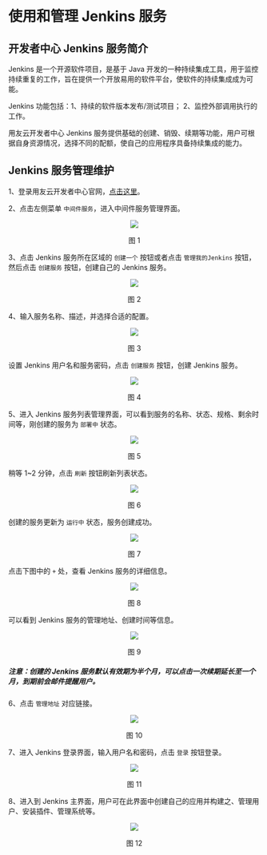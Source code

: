 # 使用和管理 Jenkins 服务

## 开发者中心 Jenkins 服务简介 

Jenkins 是一个开源软件项目，是基于 Java 开发的一种持续集成工具，用于监控持续重复的工作，旨在提供一个开放易用的软件平台，使软件的持续集成成为可能。

Jenkins 功能包括：1、持续的软件版本发布/测试项目； 2、监控外部调用执行的工作。

用友云开发者中心 Jenkins 服务提供基础的创建、销毁、续期等功能，用户可根据自身资源情况，选择不同的配额，使自己的应用程序具备持续集成的能力。

## Jenkins 服务管理维护 

1、登录用友云开发者中心官网，[点击这里](https://developer.yonyoucloud.com)。

2、点击左侧菜单 `中间件服务`，进入中间件服务管理界面。
<div align=center>
<img src="../images/middleware.png"/>
</div>
<p align="center">图 1</p>

3、点击 Jenkins 服务所在区域的 `创建一个` 按钮或者点击 `管理我的Jenkins` 按钮，然后点击 `创建服务` 按钮，创建自己的 Jenkins 服务。
<div align=center>
<img src="../images/jenkins/jenkins_1.png"/>
</div>
<p align="center">图 2</p>

4、输入服务名称、描述，并选择合适的配置。
<div align=center>
<img src="../images/jenkins/jenkins_2.png"/>
</div>
<p align="center">图 3</p>

设置 Jenkins 用户名和服务密码，点击 `创建服务` 按钮，创建 Jenkins 服务。
<div align=center>
<img src="../images/jenkins/jenkins_3.png"/>
</div>
<p align="center">图 4</p>

5、进入 Jenkins 服务列表管理界面，可以看到服务的名称、状态、规格、剩余时间等，刚创建的服务为 `部署中` 状态。
<div align=center>
<img src="../images/jenkins/jenkins_4.png"/>
</div>
<p align="center">图 5</p>

稍等 1~2 分钟，点击 `刷新` 按钮刷新列表状态。
<div align=center>
<img src="../images/jenkins/jenkins_5.png"/>
</div>
<p align="center">图 6</p>

创建的服务更新为 `运行中` 状态，服务创建成功。
<div align=center>
<img src="../images/jenkins/jenkins_6.png"/>
</div>
<p align="center">图 7</p>

点击下图中的 `+` 处，查看 Jenkins 服务的详细信息。
<div align=center>
<img src="../images/jenkins/jenkins_7.png"/>
</div>
<p align="center">图 8</p>

可以看到 Jenkins 服务的管理地址、创建时间等信息。
<div align=center>
<img src="../images/jenkins/jenkins_8.png"/>
</div>
<p align="center">图 9</p>

##### 注意：创建的 Jenkins 服务默认有效期为半个月，可以点击一次续期延长至一个月，到期前会邮件提醒用户。

6、点击 `管理地址` 对应链接。
<div align=center>
<img src="../images/jenkins/jenkins_9.png"/>
</div>
<p align="center">图 10</p>

7、进入 Jenkins 登录界面，输入用户名和密码，点击 `登录` 按钮登录。
<div align=center>
<img src="../images/jenkins/jenkins_10.png"/>
</div>
<p align="center">图 11</p>

8、进入到 Jenkins 主界面，用户可在此界面中创建自己的应用并构建之、管理用户、安装插件、管理系统等。
<div align=center>
<img src="../images/jenkins/jenkins_11.png"/>
</div>
<p align="center">图 12</p>